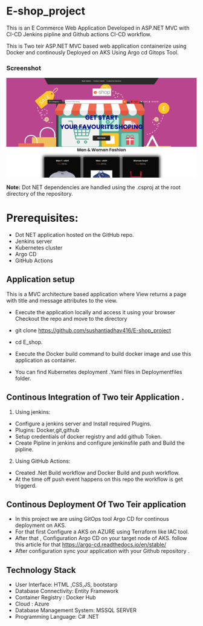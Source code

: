 # E-shop_project
This is an  E Commerce Web Application Developed in ASP.NET MVC  with CI-CD Jenkins pipline and Github actions CI-CD workflow.

This is Two teir ASP.NET MVC based web application containerize using Docker and continously Deployed on AKS Using Argo cd Gitops Tool.

### Screenshot
![Alt text](Project1_e-shop.png)

**Note:**  Dot NET dependencies are handled using the .csproj at the root directory of the repository.

# Prerequisites:
- Dot NET application hosted on the GitHub repo.
- Jenkins server
- Kubernetes cluster
- Argo CD
- GitHub Actions

## Application setup 
This is a MVC architecture based application where View returns a page with title and message attributes to the view.

- Execute the application locally and access it using your browser Checkout the repo and move to the directory

- git clone https://github.com/sushantjadhav416/E-shop_project

- cd E_shop.

- Execute the Docker build command to build docker image and use this application as container.
  
- You can find Kubernetes deployment .Yaml files in Deploymentfiles folder.

## Continous Integration of Two teir Application .
1. Using jenkins:
- Configure a jenkins server and Install required Plugins.
- Plugins: Docker,git,github
- Setup credentials of docker registry and add github Token.
- Create Pipline in jenkins and configure jenkinsfile path and Build the pipline.

2. Using GitHub Actions:
- Created .Net Build workflow  and Docker Build and push workflow.
- At the time off push event happens on this repo the workflow is get triggerd.

## Continous Deployment Of Two Teir application
- In this project we are using GitOps tool Argo CD for continous deployment on AKS.
- For that first Configure a AKS on AZURE  using Terraform like IAC tool.
- After that , Configuration Argo CD on your target node of AKS.
  follow this article for that https://argo-cd.readthedocs.io/en/stable/
- After configuration sync your application with your Github repository .
 
## Technology Stack
- User Interface: HTML ,CSS,JS, bootstarp
- Database Connectivity: Entity Framework
- Container Registry : Docker Hub
- Cloud : Azure 
- Database Management System: MSSQL SERVER
- Programming Language: C# .NET

  
